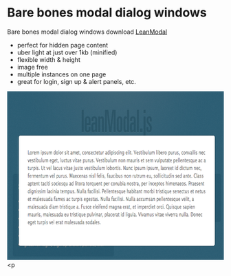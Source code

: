 <!--
title : Bare bones modal dialog windows
author : Roman Ožana <ozana@omdesign.cz>
date : 29.11.2012 08:19:44
tags : javascript, js, modal
-->

# Bare bones modal dialog windows

Bare bones modal dialog windows download [LeanModal][1]

  * perfect for hidden page content
  * uber light at just over 1kb (minified)
  * flexible width & height
  * image free
  * multiple instances on one page
  * great for login, sign up & alert panels, etc.

<img class="aligncenter size-full wp-image-5136" title="Lean Modal" alt="" src="leanmodal.png" width="729" height="392" /><p</p>

 [1]: http://leanmodal.finelysliced.com.au/